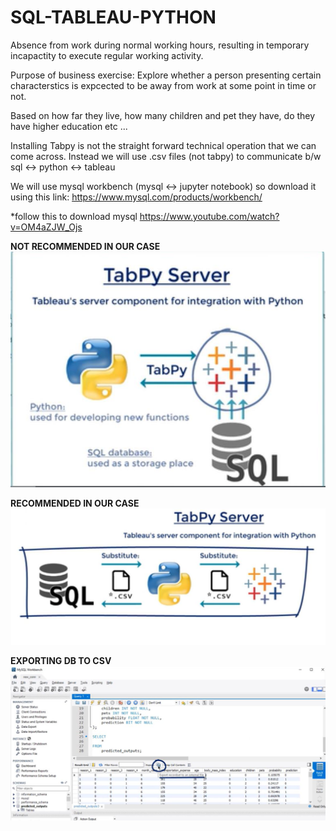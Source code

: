 # SQL-TABLEAU-PYTHON
Absence from work during normal working hours, resulting in temporary incapactity to execute regular working activity.

Purpose of business exercise: 
Explore whether a person presenting certain characterstics is expcected to be away from work at some point in time or not.

Based on how far they live, how many children and pet they have, do they have higher education etc ...


Installing Tabpy is not the straight forward technical operation that we can come across.
Instead we will use .csv files (not tabpy) to communicate b/w sql <-> python <-> tableau


We will use mysql workbench (mysql <-> jupyter notebook) so download it using this link: https://www.mysql.com/products/workbench/

*follow this to download mysql https://www.youtube.com/watch?v=OM4aZJW_Ojs

**NOT RECOMMENDED IN OUR CASE**
![Recommended](lecture_images/notrecommended.JPG)


**RECOMMENDED IN OUR CASE**
![Recommended](lecture_images/recommended.JPG)



**EXPORTING DB TO CSV**
![Exporting db to .csv for visualizing in Tableau](lecture_images/HowToExporttheDBtoCsv.JPG)
